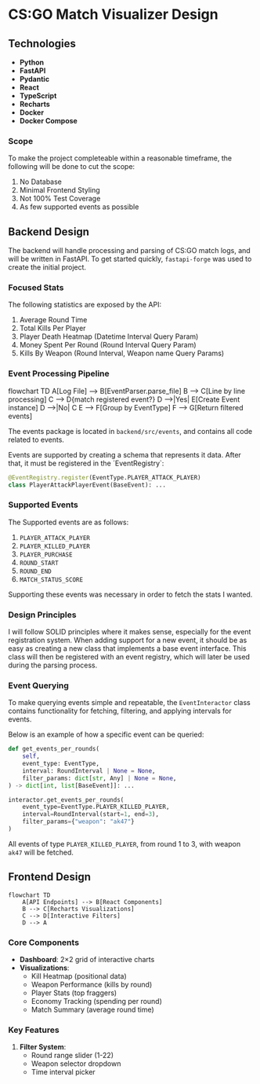 # CS:GO Match Visualizer Design

## Technologies

* **Python**
* **FastAPI**
* **Pydantic**
* **React**
* **TypeScript**
* **Recharts**
* **Docker**
* **Docker Compose**

### Scope

To make the project completeable within a reasonable timeframe, the following will be done to cut the scope:
1. No Database
2. Minimal Frontend Styling
3. Not 100% Test Coverage
4. As few supported events as possible

## Backend Design

The backend will handle processing and parsing of CS:GO match logs, and will be written in FastAPI.
To get started quickly, `fastapi-forge` was used to create the initial project.

### Focused Stats

The following statistics are exposed by the API:
1. Average Round Time
2. Total Kills Per Player
3. Player Death Heatmap (Datetime Interval Query Param)
4. Money Spent Per Round (Round Interval Query Param)
5. Kills By Weapon (Round Interval, Weapon name Query Params)

### Event Processing Pipeline
flowchart TD
    A[Log File] --> B[EventParser.parse_file]
    B --> C[Line by line processing]
    C --> D{match registered event?}
    D -->|Yes| E[Create Event instance]
    D -->|No| C
    E --> F[Group by EventType]
    F --> G[Return filtered events]

The events package is located in `backend/src/events`, and contains all code related to events. 

Events are supported by creating a schema that represents it data.
After that, it must be registered in the ´EventRegistry`:

```python
@EventRegistry.register(EventType.PLAYER_ATTACK_PLAYER)
class PlayerAttackPlayerEvent(BaseEvent): ...
```
### Supported Events

The Supported events are as follows: 
1. `PLAYER_ATTACK_PLAYER`
2. `PLAYER_KILLED_PLAYER`
3. `PLAYER_PURCHASE`
4. `ROUND_START`
5. `ROUND_END`
6. `MATCH_STATUS_SCORE`

Supporting these events was necessary in order to fetch the stats I wanted.


### Design Principles

I will follow SOLID principles where it makes sense, especially for the event registration system. When adding support for a new event, it should be as easy as creating a new class that implements a base event interface. This class will then be registered with an event registry, which will later be used during the parsing process.


### Event Querying

To make querying events simple and repeatable, the `EventInteractor` class contains functionality for fetching, filtering, and applying intervals for events.

Below is an example of how a specific event can be queried:

```python
def get_events_per_rounds(
    self,
    event_type: EventType,
    interval: RoundInterval | None = None,
    filter_params: dict[str, Any] | None = None,
) -> dict[int, list[BaseEvent]]: ...
```

```python
interactor.get_events_per_rounds(
    event_type=EventType.PLAYER_KILLED_PLAYER,
    interval=RoundInterval(start=1, end=3),
    filter_params={"weapon": "ak47"}
)
``` 

All events of type `PLAYER_KILLED_PLAYER`, from round 1 to 3, with weapon `ak47` will be fetched.


## Frontend Design

```mermaid
flowchart TD
    A[API Endpoints] --> B[React Components]
    B --> C[Recharts Visualizations]
    C --> D[Interactive Filters]
    D --> A
```

### Core Components
- **Dashboard**: 2×2 grid of interactive charts
- **Visualizations**:
  - Kill Heatmap (positional data)
  - Weapon Performance (kills by round)
  - Player Stats (top fraggers) 
  - Economy Tracking (spending per round)
  - Match Summary (average round time)

### Key Features
1. **Filter System**:
   - Round range slider (1-22)
   - Weapon selector dropdown
   - Time interval picker
